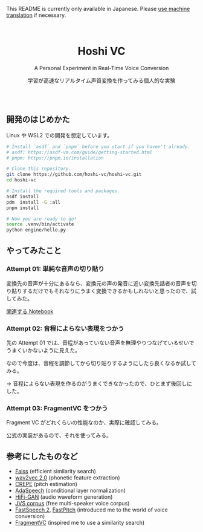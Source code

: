 This README is currently only available in Japanese.
Please [use machine translation](https://github-com.translate.goog/hoshi-vc/hoshi-vc/blob/main/README.md?_x_tr_sl=ja&_x_tr_tl=en&_x_tr_hl=en&_x_tr_pto=wapp) if necessary.

<!-- Note: Translations are welcome. (although this documentation is still incomplete...) -->

<br>
<div align="center">
  <h1>Hoshi VC</h1>
  <p>A Personal Experiment in Real-Time Voice Conversion</p>
  <p>学習が高速なリアルタイム声質変換を作ってみる個人的な実験</p>
</div>
<br>
<br>

<!-- TODO: Add link to the demo and wandb. -->

## 開発のはじめかた

Linux や WSL2 での開発を想定しています。

```bash
# Install `asdf` and `pnpm` before you start if you haven't already.
# asdf: https://asdf-vm.com/guide/getting-started.html
# pnpm: https://pnpm.io/installation

# Clone this repository.
git clone https://github.com/hoshi-vc/hoshi-vc.git
cd hoshi-vc

# Install the required tools and packages.
asdf install
pdm  install -G :all
pnpm install

# Now you are ready to go!
source .venv/bin/activate
python engine/hello.py
```

<!-- TODO: 環境構築の方法だけじゃなくて、学習の走らせ方などまで書きたい。 -->

## やってみたこと

### Attempt 01: 単純な音声の切り貼り

変換先の音声が十分にあるなら、変換元の声の発音に近い変換先話者の音声を切り貼りするだけでもそれなりにうまく変換できるかもしれないと思ったので、試してみた。

[関連する Notebook](engine/attempt01.ipynb)

<!-- TODO: 生成結果の音声を貼る :: 動画形式にすれば GitHub のプレビューに埋め込める -->

### Attempt 02: 音程によらない表現をつかう

先の Attempt 01 では、音程があっていない音声を無理やりつなげているせいでうまくいかないように見えた。

なので今度は、音程を調節してから切り貼りするようにしたら良くなるか試してみる。

→ 音程によらない表現を作るのがうまくできなかったので、ひとまず後回しにした。

<!-- TODO: [関連する Notebook](engine/attempt02.ipynb) -->

### Attempt 03: FragmentVC をつかう

Fragment VC がどれくらいの性能なのか、実際に確認してみる。

公式の実装があるので、それを使ってみる。

<!-- TODO: [関連する Notebook](engine/attempt03.ipynb) -->

<!-- TODO: Write more details, results, observations, and conclusions. -->

## 参考にしたものなど

- [Faiss](https://github.com/facebookresearch/faiss) (efficient similarity search)
- [wav2vec 2.0](https://arxiv.org/abs/2006.11477) (phonetic feature extraction)
- [CREPE](https://arxiv.org/abs/1802.06182) (pitch estimation)
- [AdaSpeech](https://arxiv.org/abs/2103.00993) (conditional layer normalization)
- [HiFi-GAN](https://github.com/jik876/hifi-gan) (audio waveform generation)
- [JVS corpus](https://arxiv.org/abs/1908.06248) (free multi-speaker voice corpus)
- [FastSpeech 2](https://arxiv.org/abs/2006.04558), [FastPitch](https://arxiv.org/abs/2006.06873) (introduced me to the world of voice conversion)
- [FragmentVC](https://arxiv.org/abs/2010.14150) (inspired me to use a similarity search)

<!-- TODO: Comprehensive list of references. -->

